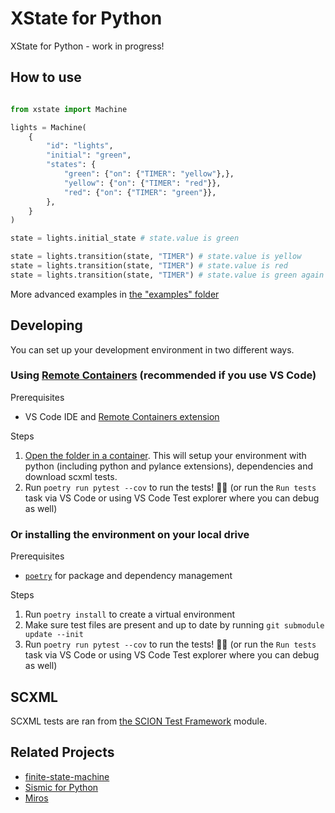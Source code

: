 # XState for Python

XState for Python - work in progress!

## How to use

```python

from xstate import Machine

lights = Machine(
    {
        "id": "lights",
        "initial": "green",
        "states": {
            "green": {"on": {"TIMER": "yellow"},},
            "yellow": {"on": {"TIMER": "red"}},
            "red": {"on": {"TIMER": "green"}},
        },
    }
)

state = lights.initial_state # state.value is green

state = lights.transition(state, "TIMER") # state.value is yellow
state = lights.transition(state, "TIMER") # state.value is red
state = lights.transition(state, "TIMER") # state.value is green again
```

More advanced examples in [the "examples" folder](./examples)

## Developing

You can set up your development environment in two different ways. 

### Using [Remote Containers](https://code.visualstudio.com/docs/remote/containers) (recommended if you use VS Code)

Prerequisites 
* VS Code IDE and [Remote Containers extension](https://marketplace.visualstudio.com/items?itemName=ms-vscode-remote.vscode-remote-extensionpack)

Steps

1. [Open the folder in a container](https://code.visualstudio.com/docs/remote/containers#_quick-start-open-an-existing-folder-in-a-container). This will setup your environment with python (including python and pylance extensions), dependencies and download scxml tests.
1. Run `poetry run pytest --cov` to run the tests! 👩‍🔬 (or run the `Run tests` task via VS Code or using VS Code Test explorer where you can debug as well)

### Or installing the environment on your local drive

Prerequisites 
* [`poetry`](https://python-poetry.org/) for package and dependency management

Steps
1. Run `poetry install` to create a virtual environment
1. Make sure test files are present and up to date by running `git submodule update --init`
1. Run `poetry run pytest --cov` to run the tests! 👩‍🔬 (or run the `Run tests` task via VS Code or using VS Code Test explorer where you can debug as well)

## SCXML

SCXML tests are ran from [the SCION Test Framework](./node_modules/@scion-scxml/test-framework/README.md) module.

## Related Projects

- [finite-state-machine](https://github.com/alysivji/finite-state-machine)
- [Sismic for Python](https://github.com/AlexandreDecan/sismic)
- [Miros](https://github.com/aleph2c/miros)
